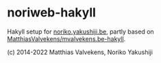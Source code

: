 # noriweb-hakyll

Hakyll setup for [noriko.yakushiji.be](noriko.yakushiji.be), partly based on [MatthiasValvekens/mvalvekens.be-hakyll](https://github.com/MatthiasValvekens/mvalvekens.be-hakyll).


(c) 2014-2022 Matthias Valvekens, Noriko Yakushiji
